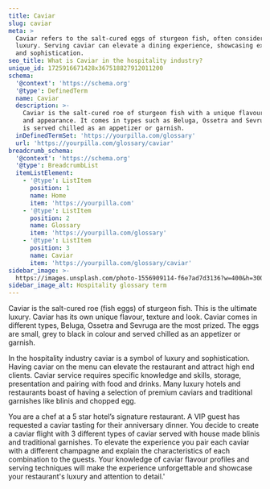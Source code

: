 ```yaml
---
title: Caviar
slug: caviar
meta: >
  Caviar refers to the salt-cured eggs of sturgeon fish, often considered a
  luxury. Serving caviar can elevate a dining experience, showcasing exclusivity
  and sophistication.
seo_title: What is Caviar in the hospitality industry?
unique_id: 1725916671428x367518827912011200
schema:
  '@context': 'https://schema.org'
  '@type': DefinedTerm
  name: Caviar
  description: >-
    Caviar is the salt-cured roe of sturgeon fish with a unique flavour, texture
    and appearance. It comes in types such as Beluga, Ossetra and Sevruga, and
    is served chilled as an appetizer or garnish.
  inDefinedTermSet: 'https://yourpilla.com/glossary'
  url: 'https://yourpilla.com/glossary/caviar'
breadcrumb_schema:
  '@context': 'https://schema.org'
  '@type': BreadcrumbList
  itemListElement:
    - '@type': ListItem
      position: 1
      name: Home
      item: 'https://yourpilla.com'
    - '@type': ListItem
      position: 2
      name: Glossary
      item: 'https://yourpilla.com/glossary'
    - '@type': ListItem
      position: 3
      name: Caviar
      item: 'https://yourpilla.com/glossary/caviar'
sidebar_image: >-
  https://images.unsplash.com/photo-1556909114-f6e7ad7d3136?w=400&h=300&fit=crop&auto=format
sidebar_image_alt: Hospitality glossary term
---
```

Caviar is the salt-cured roe (fish eggs) of sturgeon fish. This is the ultimate luxury. Caviar has its own unique flavour, texture and look. Caviar comes in different types, Beluga, Ossetra and Sevruga are the most prized. The eggs are small, grey to black in colour and served chilled as an appetizer or garnish.

In the hospitality industry caviar is a symbol of luxury and sophistication. Having caviar on the menu can elevate the restaurant and attract high end clients. Caviar service requires specific knowledge and skills, storage, presentation and pairing with food and drinks. Many luxury hotels and restaurants boast of having a selection of premium caviars and traditional garnishes like blinis and chopped egg.

You are a chef at a 5 star hotel’s signature restaurant. A VIP guest has requested a caviar tasting for their anniversary dinner. You decide to create a caviar flight with 3 different types of caviar served with house made blinis and traditional garnishes. To elevate the experience you pair each caviar with a different champagne and explain the characteristics of each combination to the guests. Your knowledge of caviar flavour profiles and serving techniques will make the experience unforgettable and showcase your restaurant's luxury and attention to detail.'
